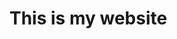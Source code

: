 
<html lang="en-US">
<head>
<meta charset="UTF-8">
</head>
<body>
<h1> This is my website </h1>
</body>
</html>
